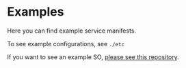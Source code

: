 # Examples

Here you can find example service manifests.

To see example configurations, see `./etc`

If you want to see an example SO, [please see this repository](https://git.mobile-cloud-networking.eu/cloudcontroller/mcn_sample_so).
